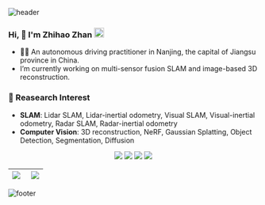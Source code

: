 ![header](https://capsule-render.vercel.app/api?type=waving&&color=gradient&height=80&section=header&fontSize=100)  

### Hi, 👋 I'm Zhihao Zhan <a href="https://space.bilibili.com/295095276/"><img src="https://storage.live.com/items/B149F35319CAD365!2136?authkey=ANFgi5h3UzMEHv8" alt="Bilibili" width = "20"></a>
- 🧑‍💻 An autonomous driving practitioner in Nanjing, the capital of Jiangsu province in China.
- I’m currently working on multi-sensor fusion SLAM and image-based 3D reconstruction.
 
### :orange_book: Reasearch Interest 

- **SLAM**: Lidar SLAM, Lidar-inertial odometry, Visual SLAM, Visual-inertial odometry, Radar SLAM, Radar-inertial odometry  
- **Computer Vision**: 3D reconstruction, NeRF, Gaussian Splatting, Object Detection, Segmentation, Diffusion

<div align="center">
 
 <img src="https://img.shields.io/badge/Python-3766AB?style=flat-square&logo=Python&logoColor=white"/></a>
 <img src="https://img.shields.io/badge/C++-00599C?style=flat-square&logo=C%2B%2B&logoColor=white"/></a>
 <img src="https://img.shields.io/badge/C-A8B9CC?style=flat-square&logo=C&logoColor=white"/></a>
 <img src="https://img.shields.io/badge/ROS-22314E?style=flat-square&logo=ROS&logoColor=white"/></a>

</div>

|<a href="https://github.com/zhan994"><img align="left" src="https://github-readme-stats.vercel.app/api?username=zhan994&hide=prs&count_private=true&show_icons=true&hide_border=true" /></a>|<a href="https://github.com/zhan994"><img align="right" src="https://github-readme-stats.vercel.app/api/top-langs/?username=zhan994&layout=compact&langs_count=8&hide_border=true" /></a>|
|  :---:  |  ---:  |

![footer](https://capsule-render.vercel.app/api?type=waving&&color=gradient&height=80&section=footer&fontSize=100)

